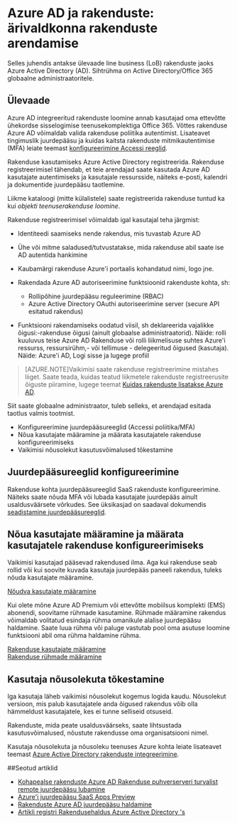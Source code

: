 <properties
    pageTitle="Azure AD ja rakenduste: suunavad arendajate | Microsoft Azure'i"
    description="Kirjutada IT Pro, sellest artiklist leiate juhised rakenduste Azure Active Directory integreerimine."
    services="active-directory"
    documentationCenter=""
    authors="kgremban"
    manager="femila"
    editor=""/>

<tags
    ms.service="active-directory"
    ms.workload="identity"
    ms.tgt_pltfrm="na"
    ms.devlang="na"
    ms.topic="article"
    ms.date="08/03/2016"
    ms.author="kgremban"/>

# <a name="azure-ad-and-applications-develop-line-of-business-apps"></a>Azure AD ja rakenduste: ärivaldkonna rakenduste arendamise

Selles juhendis antakse ülevaade line business (LoB) rakenduste jaoks Azure Active Directory (AD). Sihtrühma on Active Directory/Office 365 globaalne administraatoritele.

## <a name="overview"></a>Ülevaade

Azure AD integreeritud rakenduste loomine annab kasutajad oma ettevõtte ühekordse sisselogimise teenusekomplektiga Office 365. Võttes rakenduse Azure AD võimaldab valida rakenduse poliitika autentimist. Lisateavet tingimuslik juurdepääsu ja kuidas kaitsta rakenduste mitmikautentimise (MFA) leiate teemast [konfigureerimine Accessi reeglid](active-directory-conditional-access-azuread-connected-apps.md).

Rakenduse kasutamiseks Azure Active Directory registreerida. Rakenduse registreerimisel tähendab, et teie arendajad saate kasutada Azure AD kasutajate autentimiseks ja kasutajale ressursside, näiteks e-posti, kalendri ja dokumentide juurdepääsu taotlemine.

Liikme kataloogi (mitte külalistele) saate registreerida rakenduse tuntud ka kui *objekti teenuserakenduse loomine*.

Rakenduse registreerimisel võimaldab igal kasutajal teha järgmist:

- Identiteedi saamiseks nende rakendus, mis tuvastab Azure AD
- Ühe või mitme saladused/tutvustatakse, mida rakenduse abil saate ise AD autentida hankimine
- Kaubamärgi rakenduse Azure'i portaalis kohandatud nimi, logo jne.
- Rakendada Azure AD autoriseerimine funktsioonid rakenduste kohta, sh:
  - Rollipõhine juurdepääsu reguleerimine (RBAC)
  - Azure Active Directory OAuthi autoriseerimine server (secure API esitatud rakendus)

- Funktsiooni rakendamiseks oodatud viisil, sh deklareerida vajalikke õigusi:-rakenduse õigusi (ainult globaalse administraatorid). Näide: rolli kuuluvus teise Azure AD Rakenduse või rolli liikmelisuse suhtes Azure'i ressurss, ressursirühm,- või tellimuse - delegeeritud õigused (kasutaja). Näide: Azure'i AD, Logi sisse ja lugege profiil


> [AZURE.NOTE]Vaikimisi saate rakenduse registreerimine mistahes liiget. Saate teada, kuidas teatud liikmetele rakenduste registreerusite õiguste piiramine, lugege teemat [Kuidas rakenduste lisatakse Azure AD](active-directory-how-applications-are-added.md#who-has-permission-to-add-applications-to-my-azure-ad-instance).

Siit saate globaalne administraator, tuleb selleks, et arendajad esitada taotlus valmis tootmist.

- Konfigureerimine juurdepääsureeglid (Accessi poliitika/MFA)
- Nõua kasutajate määramine ja määrata kasutajatele rakenduse konfigureerimiseks
- Vaikimisi nõusolekut kasutusvõimalused tõkestamine

## <a name="configure-access-rules"></a>Juurdepääsureeglid konfigureerimine

Rakenduse kohta juurdepääsureeglid SaaS rakenduste konfigureerimine. Näiteks saate nõuda MFA või lubada kasutajate juurdepääs ainult usaldusväärsete võrkudes. See üksikasjad on saadaval dokumendis [seadistamine juurdepääsureeglid](active-directory-conditional-access-azuread-connected-apps.md).

## <a name="configure-the-app-to-require-user-assignment-and-assign-users"></a>Nõua kasutajate määramine ja määrata kasutajatele rakenduse konfigureerimiseks

Vaikimisi kasutajad pääsevad rakendused ilma. Aga kui rakenduse seab rollid või kui soovite kuvada kasutaja juurdepääs paneeli rakendus, tuleks nõuda kasutajate määramine.

[Nõudva kasutajate määramine](active-directory-applications-guiding-developers-requiring-user-assignment.md)

Kui olete mõne Azure AD Premium või ettevõtte mobiilsus komplekti (EMS) abonendi, soovitame rühmade kasutamine. Rühmade määramine rakendus võimaldab volitatud esindaja rühma omanikule alalise juurdepääsu haldamine. Saate luua rühma või paluge vastutab pool oma asutuse loomine funktsiooni abil oma rühma haldamine rühma.

[Rakenduse kasutajate määramine](active-directory-applications-guiding-developers-assigning-users.md)  
[Rakenduse rühmade määramine](active-directory-applications-guiding-developers-assigning-groups.md)

## <a name="suppress-user-consent"></a>Kasutaja nõusolekuta tõkestamine

Iga kasutaja läheb vaikimisi nõusolekut kogemus logida kaudu. Nõusolekut versioon, mis palub kasutajatele anda õigused rakendus võib olla hämmeldust kasutajatele, kes ei tunne selliseid otsuseid.

Rakenduste, mida peate usaldusväärseks, saate lihtsustada kasutusvõimalused, nõustute rakendusse oma organisatsiooni nimel.

Kasutaja nõusolekuta ja nõusoleku teenuses Azure kohta leiate lisateavet teemast [Azure Active Directory rakenduste integreerimine](active-directory-integrating-applications.md).

##<a name="related-articles"></a>Seotud artiklid

- [Kohapealse rakenduste Azure AD Rakenduse puhverserveri turvalist remote juurdepääsu lubamine](active-directory-application-proxy-get-started.md)
- [Azure'i juurdepääsu SaaS Apps Preview](active-directory-conditional-access-azuread-connected-apps.md)
- [Rakenduste Azure AD juurdepääsu haldamine](active-directory-managing-access-to-apps.md)
- [Artikli registri Rakendusehaldus Azure Active Directory 's](active-directory-apps-index.md)
